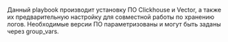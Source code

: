 Данный playbook производит установку ПО Clickhouse и Vector, а также их предварительную настройку для совместной работы по хранению логов.
Необходимые версии ПО параметризованы и могут быть заданы через group_vars.